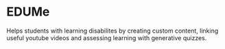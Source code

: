 # EDUMe
Helps students with learning disabilites by creating custom content, linking useful youtube videos and assessing learning with generative quizzes. 
